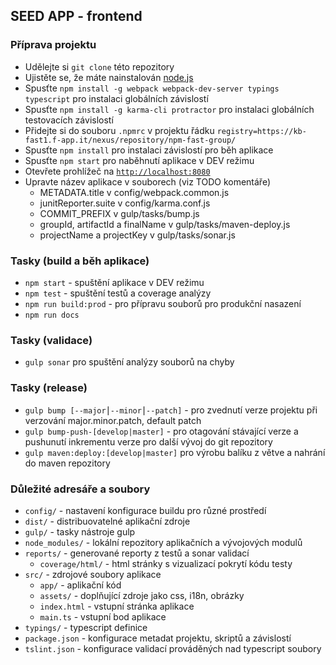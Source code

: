 ## SEED APP - frontend

### Příprava projektu
- Udělejte si `git clone` této repozitory
- Ujistěte se, že máte nainstalován [node.js](https://nodejs.org/)
- Spusťte `npm install -g webpack webpack-dev-server typings typescript` pro instalaci globálních závislostí
- Spusťte `npm install -g karma-cli protractor` pro instalaci globálních testovacích závislostí
- Přidejte si do souboru `.npmrc` v projektu řádku `registry=https://kb-fast1.f-app.it/nexus/repository/npm-fast-group/`
- Spusťte `npm install` pro instalaci závislostí pro běh aplikace
- Spusťte `npm start` pro naběhnutí aplikace v DEV režimu
- Otevřete prohlížeč na [`http://localhost:8080`](http://localhost:8080)
- Upravte název aplikace v souborech (viz TODO komentáře)
    - METADATA.title v config/webpack.common.js
    - junitReporter.suite v config/karma.conf.js
    - COMMIT_PREFIX v gulp/tasks/bump.js
    - groupId, artifactId a finalName v gulp/tasks/maven-deploy.js
    - projectName a projectKey v gulp/tasks/sonar.js

### Tasky (build a běh aplikace)
- `npm start` - spuštění aplikace v DEV režimu
- `npm test` - spuštění testů a coverage analýzy
- `npm run build:prod` - pro přípravu souborů pro produkční nasazení
- `npm run docs`

### Tasky (validace)
- `gulp sonar` pro spuštění analýzy souborů na chyby

### Tasky (release)
- `gulp bump [--major⎮--minor⎮--patch]` - pro zvednutí verze projektu při verzování major.minor.patch, default patch
- `gulp bump-push-[develop|master]` - pro otagování stávající verze a pushunutí inkrementu verze pro další vývoj do git repozitory
- `gulp maven:deploy:[develop|master]` pro výrobu balíku z větve a nahrání do maven repozitory

### Důležité adresáře a soubory
- `config/` - nastavení konfigurace buildu pro různé prostředí
- `dist/` - distribuovatelné aplikační zdroje
- `gulp/` - tasky nástroje gulp
- `node_modules/` - lokální repozitory aplikačních a vývojových modulů
- `reports/` - generované reporty z testů a sonar validací
  - `coverage/html/` - html stránky s vizualizací pokrytí kódu testy
- `src/` - zdrojové soubory aplikace
  - `app/` - aplikační kód
  - `assets/` - doplňující zdroje jako css, i18n, obrázky
  - `index.html` - vstupní stránka aplikace
  - `main.ts` - vstupní bod aplikace
- `typings/` - typescript definice
- `package.json` - konfigurace metadat projektu, skriptů a závislostí
- `tslint.json` - konfigurace validací prováděných nad typescript soubory
